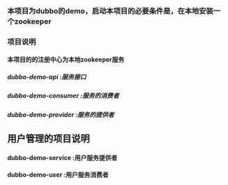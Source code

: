 ### 本项目为dubbo的demo，启动本项目的必要条件是，在本地安装一个zookeeper
### 项目说明
#### 本项目的的注册中心为本地zookeeper服务

##### dubbo-demo-api       :服务接口
##### dubbo-demo-consumer  :服务的消费者
##### dubbo-demo-provider  :服务的提供者

## 用户管理的项目说明
#### dubbo-demo-service     :用户服务提供者
####  dubbo-demo-user       :用户服务消费者  
